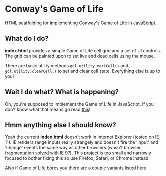 # Conway's Game of Life

HTML scaffolding for implementing Conway's Game of Life in JavaScript.

## What do I do?

**index.html** provides a simple Game of Life cell grid and a set of UI controls. The grid can be painted upon to set live and dead cells using the mouse.

There are basic utility methods `gol.utility.markCell()` and `gol.utility.clearCell()` to set and clear cell state. Everything else is up to you!

## Wait I do what? What is happening?

Oh, you're supposed to implement the Game of Life in JavaScript. If you don't know what that means go read [this](http://en.wikipedia.org/wiki/Conway's_Game_of_Life)!

## Hmm anything else I should know?

Yeah the current **index.html** doesn't work in Internet Explorer (tested on IE 11). IE renders range inputs really strangely and doesn't fire the 'input' and 'change' events the same way as other browsers (wasn't browser fragmentation solved with IE 9?). This project is too small and narrowly focused to bother fixing this so use Firefox, Safari, or Chrome instead.

Also if Game of Life bores you there are a couple variants listed [here](http://en.wikipedia.org/wiki/Langton's_ant).